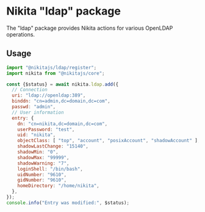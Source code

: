 
# Nikita "ldap" package

The "ldap" package provides Nikita actions for various OpenLDAP operations.

## Usage

```js
import "@nikitajs/ldap/register";
import nikita from "@nikitajs/core";

const {$status} = await nikita.ldap.add({
  // Connection
  uri: "ldap://openldap:389",
  binddn: "cn=admin,dc=domain,dc=com",
  passwd: "admin",
  // User information
  entry: {
    dn: "cn=nikita,dc=domain,dc=com",
    userPassword: "test",
    uid: "nikita",
    objectClass: [ "top", "account", "posixAccount", "shadowAccount" ],
    shadowLastChange: "15140",
    shadowMin: "0",
    shadowMax: "99999",
    shadowWarning: "7",
    loginShell: "/bin/bash",
    uidNumber: "9610",
    gidNumber: "9610",
    homeDirectory: "/home/nikita",
  },
});
console.info("Entry was modified:", $status);
```
